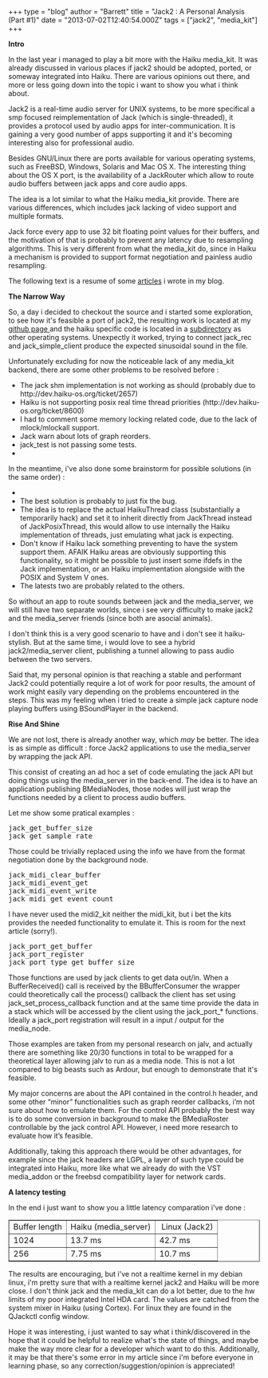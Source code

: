 +++
type = "blog"
author = "Barrett"
title = "Jack2 : A Personal Analysis (Part #1)"
date = "2013-07-02T12:40:54.000Z"
tags = ["jack2", "media_kit"]
+++

<strong>Intro</strong>

In the last year i managed to play a bit more with the Haiku media_kit.
It was already discussed in various places if jack2 should be adopted, ported, or someway integrated into Haiku. There are various opinions out there, and more or less going down into the topic i want to show you what i think about.

Jack2 is a real-time audio server for UNIX systems, to be more specifical a smp focused reimplementation of Jack (which is single-threaded), it provides a protocol used by audio apps for inter-communication. It is gaining a very good number of apps supporting it and it's becoming interesting also for professional audio.

Besides GNU/Linux there are ports available for various operating systems, such as FreeBSD, Windows, Solaris and Mac OS X. The interesting thing about the OS X port, is the availability of a JackRouter which allow to route audio buffers between jack apps and core audio apps.

The idea is a lot similar to what the Haiku media_kit provide.
There are various differences, which includes jack lacking of video support and multiple formats.

Jack force every app to use 32 bit floating point values for their buffers, and the motivation of that is probably to prevent any latency due to resampling algorithms. This is very different from what the media_kit do, since in Haiku a mechanism is provided to support format negotiation and painless audio resampling.

The following text is a resume of some <a href="http://www.versut.com/category/jack2/"> articles</a>  i wrote in my blog.

<strong>The Narrow Way</strong>

So, a day i decided to checkout the source and i started some exploration, to see how it's feasible a port of jack2, the resulting work is located at my <a href="https://github.com/Barrett17/jack2-for-haiku"> github page </a> and the haiku specific code is located in a <a href="http://github.com/Barrett17/jack2-for-haiku/tree/master/haiku/">subdirectory</a> as other operating systems. Unexpectly it worked, trying to connect jack_rec and jack_simple_client produce the expected sinusoidal sound in the file.

Unfortunately excluding for now the noticeable lack of any media_kit backend, there are some other problems to be resolved before :

<ul>
 <li> The jack shm implementation is not working as should (probably due to http://dev.haiku-os.org/ticket/2657)</li>
 <li> Haiku is not supporting posix real time thread priorities (http://dev.haiku-os.org/ticket/8600)</li>
 <li> I had to comment some memory locking related code, due to the lack of mlock/mlockall support.</li>
 <li> Jack warn about lots of graph reorders.</li>
 <li> jack_test is not passing some tests.</li>
 <li></li>
</ul>

In the meantime, i've also done some brainstorm for possible solutions (in the same order) :

<ul>
 <li></li>
 <li> The best solution is probably to just fix the bug.</li>
 <li> The idea is to replace the actual HaikuThread class (substantially a temporarily hack) and set
 it to inherit directly from JackThread instead of JackPosixThread, this would allow to use internally
 the Haiku implementation of threads, just emulating what jack is expecting. </li>
 <li>Don't know if Haiku lack something preventing to have the system support them. AFAIK Haiku areas are obviously supporting this functionality, so it might be possible to just insert some ifdefs in the Jack implementation, or an Haiku implementation alongside with the POSIX and System V ones.</li>
 <li> The latests two are probably related to the others.</li>
</ul>

So without an app to route sounds between jack and the media_server, we will still have
two separate worlds, since i see very difficulty to make jack2 and the media_server friends (since both are asocial animals).
 
I don't think this is a very good scenario to have and i don't see it haiku-stylish. But at the same time, i would love to see a hybrid jack2/media_server client, publishing a tunnel allowing to pass audio between the two servers.

Said that, my personal opinion is that reaching a stable and performant Jack2 could potentially require a lot of work for poor results, the amount of work might easily vary depending on the problems encountered in the steps. This was my feeling when i tried to create a simple jack capture node playing buffers using BSoundPlayer in the backend. 

<strong>Rise And Shine</strong>

We are not lost, there is already another way, which *may* be better. The idea is as simple as difficult : force Jack2 applications to use the media_server by wrapping the jack API.

This consist of creating an ad hoc a set of code emulating the jack API but doing things using the media_server in the back-end. The idea is to have an application publishing BMediaNodes, those nodes will just wrap the functions needed by a client to process audio buffers.

Let me show some pratical examples :

<pre>jack_get_buffer_size
jack_get_sample_rate</pre>

Those could be trivially replaced using the info we have from the format negotiation done by the background node.

<pre>
jack_midi_clear_buffer
jack_midi_event_get
jack_midi_event_write
jack_midi_get_event_count</pre>

I have never used the midi2_kit neither the midi_kit, but i bet the kits provides the needed functionality to emulate it. This is room for the next article (sorry!).

<pre>jack_port_get_buffer
jack_port_register
jack_port_type_get_buffer_size</pre>

Those functions are used by jack clients to get data out/in. When a BufferReceived() call is received by the BBufferConsumer the wrapper could theoretically call the process() callback the client has set using jack_set_process_callback function and at the same time provide the data in a stack which will be accessed by the client using the jack_port_* functions. Ideally a jack_port registration will result in a input / output for the media_node.

Those examples are taken from my personal research on jalv, and actually there are something like 20/30 functions in total to be wrapped for a theoretical layer allowing jalv to run as a media node. This is not a lot compared to big beasts such as Ardour, but enough to demonstrate that it's feasible.

My major concerns are about the API contained in the control.h header, and some other “minor” functionalities such as graph reorder callbacks, i’m not sure about how to emulate them. For the control API probably the best way is to do some conversion in background to make the BMediaRoster controllable by the jack control API. However, i need more research to evaluate how it’s feasible.

Additionally, taking this approach there would be other advantages, for example since the jack headers are LGPL, a layer of such type could be integrated into Haiku, more like what we already do with the VST media_addon or the freebsd compatibility layer for network cards.

<strong>A latency testing</strong>

In the end i just want to show you a little latency comparation i've done :

<table border="1">
<tbody>
<tr>
<td>Buffer length</td>
<td>Haiku (media_server)</td>
<td> Linux (Jack2)</td>
</tr>
<tr>
<td>1024</td>
<td>13.7 ms</td>
<td>42.7 ms</td>
</tr>
<tr>
<td>256</td>
<td>7.75 ms</td>
<td>10.7 ms</td>
</tr>
</tbody>
</table>

The results are encouraging, but i've not a realtime kernel in my debian linux, i'm pretty sure that with a realtime kernel jack2 and Haiku will be more close. I don't think jack and the media_kit can do a lot better, due to the hw limits of my poor integrated Intel HDA card. The values are catched from the system mixer in Haiku (using Cortex). For linux they are found in the QJackctl config window.

Hope it was interesting, i just wanted to say what i think/discovered in the hope that
it could be helpful to realize what's the state of things, and maybe make the way more clear for a developer which want to do this. Additionally, it may be that there's some error in my article since i'm before everyone in learning phase, so any correction/suggestion/opinion is appreciated!

